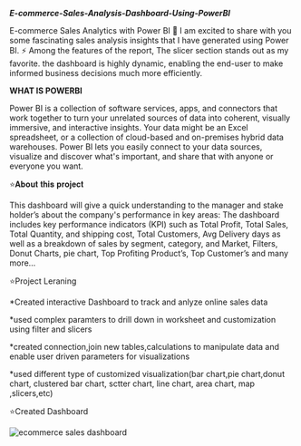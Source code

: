  *****E-commerce-Sales-Analysis-Dashboard-Using-PowerBI*****

 
 E-commerce Sales Analytics with Power BI 🚀 I am excited to share with you some fascinating sales analysis insights that I have generated using Power BI. ⚡ Among the features of the report, The slicer section stands out as my favorite. the dashboard is highly dynamic, enabling the end-user to make informed business decisions much more efficiently.


 

 



  **WHAT IS POWERBI**


  Power BI is a collection of software services, apps, and connectors that work together to turn your unrelated sources of data into coherent, visually immersive, and interactive insights. Your data might be an Excel spreadsheet, or a collection of cloud-based and on-premises hybrid data warehouses. Power BI lets you easily connect to your data sources, visualize and discover what's important, and share that with anyone or everyone you want.



  ⭐𝐀𝐛𝐨𝐮𝐭 𝐭𝐡𝐢𝐬 𝐩𝐫𝐨𝐣𝐞𝐜𝐭 
  
  This dashboard will give a quick understanding to the manager and stake holder’s about the company's performance in key areas: The dashboard includes key performance indicators (KPI) such as Total Profit, Total Sales, Total Quantity, and shipping cost, Total Customers, Avg Delivery days as well as a breakdown of sales by segment, category, and Market, Filters, Donut Charts, pie chart, Top Profiting Product’s, Top Customer’s and many more…
  


  ⭐Project Leraning

  *Created interactive Dashboard to track and anlyze online sales data

  *used complex paramters to drill down in worksheet and customization using filter and slicers

  *created connection,join new tables,calculations to manipulate data and enable user driven parameters for visualizations

  *used different type of customized visualization(bar chart,pie chart,donut chart, clustered bar chart, sctter chart, line chart, area chart, map ,slicers,etc)

   
  ⭐Created Dashboard

  
  ![ecommerce sales dashboard](https://github.com/user-attachments/assets/6acca3d0-5115-4fcf-8090-a29c6e23cf31)

  
